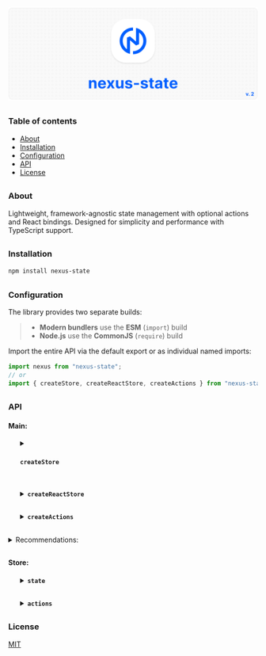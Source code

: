 ![nexus-state logo](https://github.com/voodoofugu/nexus-state/raw/main/src/assets/01-banner-logo.png)

<h2></h2>

### Table of contents

- [About](#about)
- [Installation](#installation)
- [Configuration](#configuration)
- [API](#api)
- [License](#license)

<h2></h2>

### About

Lightweight, framework-agnostic state management with optional actions and React bindings.
Designed for simplicity and performance with TypeScript support.

<h2></h2>

### Installation

```bash
npm install nexus-state
```

<h2></h2>

### Configuration

The library provides two separate builds:

> - **Modern bundlers** use the **ESM** (`import`) build
> - **Node.js** use the **CommonJS** (`require`) build

Import the entire API via the default export or as individual named imports:

```js
import nexus from "nexus-state";
// or
import { createStore, createReactStore, createActions } from "nexus-state";
```

<h2></h2>

### API

#### Main:

<ul><div>
<details><summary><h4><b><code>createStore</code></b></h4></summary><br><ul><div>
<b>Description:</b><em><br>
Creates a new framework-agnostic store instance.<br>
</em><br>
<b>Arguments:</b><em><br>
<ul>
  <li><code>options</code>: object with <code>state</code> and <code>actions</code>.</li>
</ul>
</em><br>
<b>Example:</b>

```js
import { createStore } from "nexus-state";

const { store, actions } = createStore({
  state: {
    count: 0,
    userCount: 0,
  },

  actions: (setNexus) => ({
    increment() {
      setNexus((prev) => ({ count: prev.count + 1 }));
      this.consoleCalling("Increment called"); // ! calling another action via "this"
    },
    consoleCalling(text) {
      console.log(text);
    },
  }),
});

export { store, actions };
```

<details><summary><b>TypeScript Snippet:</b></summary>

```ts
type MyStateT = {
  count: number;
  userCount: number;
};

type MyActionsT = {
  increment: () => void;
  consoleCalling: (text: string) => void;
};

const { store, actions } = createStore<MyStateT, MyActionsT>({...});
```

</details>

</div></ul></details>

<h2></h2>

<details><summary><b><code>createReactStore</code></b></summary><br><ul><div>
<b>Description:</b><em><br>
Extends <code>createStore</code> with React-specific hooks.<br>
</em><br>
<b>Arguments:</b><em><br>
<ul>
  <li><code>options</code>: object with <code>state</code> and <code>actions</code>.</li>
</ul>
</em><br>
<b>Example:</b>

```js
import { createReactStore } from "nexus-state";

const { store, actions } = createReactStore({
  state: {
    count: 0,
    userCount: 0,
  },

  actions: (setNexus) => ({
    increment() {
      setNexus((prev) => ({ count: prev.count + 1 }));
      this.consoleCalling("Increment called"); // ! calling another action via "this"
    },
    consoleCalling(text) {
      console.log(text);
    },
  }),
});

export { store, actions };
```

<details><summary><b>TypeScript Snippet:</b></summary>

```ts
type MyStateT = {
  count: number;
  userCount: number;
};

type MyActionsT = {
  increment: () => void;
  consoleCalling: (text: string) => void;
};

const { store, actions } = createReactStore<MyStateT, MyActionsT>({...});
```

</details>

</div></ul></details>

<h2></h2>

<details><summary><b><code>createActions</code></b></summary><br><ul><div>
<b>Description:</b><em><br>
Creates a monolithic action factory that is useful for code splitting.<br>
</em><br>
<b>Arguments:</b><em><br>
<ul>
  <li><code>create</code>: function that receives <code>setNexus</code> and has <code>this</code> bound to the actions object.</li>
</ul>
</em><br>
<b>Example:</b>

```js
import { ✦store, createActions } from "nexus-state"; // ✦ createStore or createReactStore

const customActions = createActions((setNexus) => ({
  increment() {
    setNexus((prev) => ({ count: prev.count + 1 }));
    this.consoleCalling("Increment called"); // ! calling another action via "this"
  },
  consoleCalling(text) {
    console.log(text);
  },
}));

const { store, actions } = ✦store({
  state: {...},
  actions: customActions, // ! multiple actions support: [myActions, myAnotherActions]
});

export { store, actions };
```

<details><summary><b>TypeScript Snippet:</b></summary>

```ts
type MyStateT = {...};
type MyActionsT = {...};

const customActions = createActions<MyStateT, MyActionsT>((setNexus) => ({...}));

// Note:
// use optional chaining (?.) when referencing actions from other createActions scopes.
const incrementAction = createActions<MyStateT, MyActionsT>(() => ({
  increment(setNexus) {
    // increment logic
    this.consoleCalling?.("Increment called"); // ?.
  },
}));
```

</details>

</div></ul></details>

</div></ul>

<h2></h2>

<details><summary>Recommendations:</summary><br><ul><div>
If you want to use multiple stores in a single file, or if you want to simply rename an store, use the following syntax:
</em><br>

```js
import { ✦store } from "nexus-state"; // ✦ createStore or createReactStore

const { store: myStore1, actions: myActions1 } = ✦store({...});

export { myStore1, myActions1 }; // ! renamed
```

</div></ul></details>

<h2></h2>

#### Store:

<ul><div>

<details><summary><b><code>state</code></b></summary><br><ul><div>

<b>Description:</b><em><br>
Required state object.<br>
</em><br>
<b>Usage Example:</b>

<h6><mark>core</mark></h6>

<details><summary><b><code>getNexus()</code></b></summary><br><ul><div>
<b>Description:</b><em><br>
Returns the entire state or a specific state value.<br>
</em><br>
<b>Arguments:</b><em><br>
<ul>
  <li><code>key</code>: optional state name.</li>
</ul>
</em><br>
<b>Example:</b>

```tsx
import { store } from "your-nexus-config";

const entireState = store.getNexus();
const specificValue = store.getNexus("key");
```

</div></ul></details>

<h2></h2>

<details><summary><b><code>setNexus()</code></b></summary><br><ul><div>
<b>Description:</b><em><br>
Updates the state with either a partial object or a functional updater.<br>
</em><br>
<b>Arguments:</b><em><br>
<ul>
  <li><code>update</code>: partial object or function with the previous state.</li>
</ul>
</em><br>
<b>Example:</b>

```tsx
import { store } from "your-nexus-config";

// Direct update:
store.setNexus({ count: 5 });
store.setNexus({ count: 5, userCount: 10 }); // multiple updates

// Functional update:
store.setNexus((prev) => ({
  count: prev.count + 1,
}));
```

</div></ul></details>

<h2></h2>

<details><summary><b><code>nexusReset()</code></b></summary><br><ul><div>
<b>Description:</b><em><br>
Resets state to its initial values.<br>
</em><br>
<b>Example:</b>

```tsx
import { store } from "your-nexus-config";

store.nexusReset();
```

</div></ul></details>

<h2></h2>

<details><summary><b><code>nexusSubscribe()</code></b></summary><br><ul><div>
<b>Description:</b><em><br>
Subscribes to changes of specific keys or entire state and returns an unsubscribe function.<br>
</em><br>
<b>Arguments:</b><em><br>
<ul>
  <li><code>observer</code>: function to be called when state changes.</li>
  <li><code>dependencies</code>: array of keys for subscription.</li>
</ul>
</em><br>
<b>Example:</b>

```tsx
import { store } from "your-nexus-config";

const unsubscribe = store.nexusSubscribe(
  // observer:
  (state) => {
    console.log("count changed:", state.count);
  },
  // dependencies:
  ["count"]
  // ["key1", "key2"] - listen to specific state changes
  // ["*"] - listen to all state changes
  // [] - no subscription
);

// Unsubscribe
unsubscribe();
```

</div></ul></details>

<h2></h2>

<details><summary><b><code>nexusGate()</code></b></summary><br><ul><div>
<b>Description:</b><em><br>
Adds a middleware to intercept state changes before updates.<br>
Useful for logging, debugging, or integrating with developer tools.<br>
</em><br>
<b>Arguments:</b><em><br>
<ul>
  <li><code>middleware</code>: function with previous and next state.</li>
</ul>
</em><br>
<b>Example:</b><br>

```jsx
import { store } from "your-nexus-config";

// Example: logging state changes
store.nexusGate((prev, next) => {
  console.log("State changing from", prev, "to", next);
});

// Example: modifying next state before applying
store.nexusGate((prev, next) => {
  return { ...next, forced: true };
});
```

<details><summary><b>Redux DevTools Integration</b></summary><br><ul><div>
<b>Description:</b><em><br>
You can connect your Nexus store to Redux DevTools for time-travel debugging and state inspection.<br>
</em><br>
<b>Example:</b><br>

```tsx
import { store } from "your-nexus-config";

// Setup Redux DevTools connection
const devtools = window.__REDUX_DEVTOOLS_EXTENSION__?.connect({
  name: "MyStore",
});

devtools?.init(store.getNexus());

// Register middleware to send state updates to DevTools
store.nexusGate((_, next) => {
  devtools?.send?.({ type: "UPDATE" }, next);
});
```

<details><summary><b>TypeScript Snippet:</b></summary>

```tsx
interface ReduxDevToolsConnection {
  send: (action: unknown, state: unknown) => void;
  init: (state: unknown) => void;
}

interface ReduxDevToolsExtension {
  connect(options: { name: string }): ReduxDevToolsConnection;
}

declare global {
  interface Window {
    __REDUX_DEVTOOLS_EXTENSION__?: ReduxDevToolsExtension;
  }
}
```

</details>

</div></ul></details>

</div></ul></details>

<h2></h2>

<h6><mark>react</mark></h6>

<details><summary><b><code>useNexus()</code></b></summary><br><ul><div>
<b>Description:</b><em><br>
<code>React</code> hook to subscribe to entire state or a state value.<br>
</em><br>
<b>Arguments:</b><em><br>
<ul>
  <li><code>key</code>: optional state name.</li>
</ul>
</em><br>
<b>Example:</b>

```tsx
import { store } from "your-nexus-config";

const entireState = store.useNexus();
const specificValue = store.useNexus("key");
```

<br>

> ✦ Note:<br>
> Unlike **getNexus**, **useNexus** triggers a re-render when the state changes.

</div></ul></details>

<h2></h2>

<details><summary><b><code>useNexusSelector()</code></b></summary><br><ul><div>
<b>Description:</b><em><br>
<code>React</code> hook for creating derived values from the state.<br>
</em><br>
<b>Arguments:</b><em><br>
<ul>
  <li><code>observer</code>: function that returns any derived value from the state.</li>
  <li><code>dependencies</code>: array of keys for subscription.</li>
</ul>
</em><br>
<b>Example:</b>

```tsx
import { store } from "your-nexus-config";

const total = store.useNexusSelector(
  // observer:
  (state) => state.count + state.userCount,
  // dependencies:
  ["count", "userCount"]
  // ["key1", "key2"] - listen to specific state changes
  // ["*"] - listen to all state changes
  // [] - no subscription
);
```

<br>
<b>Optimization:</b><em><br>
If the component re-renders often, wrap the observer function in <code>useCallback</code>:
</em><br>

```tsx
import { useCallback } from "react";
import { store } from "your-nexus-config";

const total = store.useNexusSelector(
  // ! "useCallback" avoid unnecessary subscriptions
  useCallback((state) => state.count + state.userCount, []),
  ["count", "userCount"]
);
```

</div></ul></details>

<h2></h2>

<details><summary><b><code>useUpdate()</code></b></summary><br><ul><div>
<b>Description:</b><em><br>
<code>React</code> hook for forcing a component re-render.<br>
Useful for updating refs or non-reactive values.<br>
</em><br>
<b>Example:</b>

```tsx
import { store } from "your-nexus-config";

const updater = store.useUpdate();
updater(); // force re-render
```

</div></ul></details>

</div></ul>
</details>

<h2></h2>

<details><summary><b><code>actions</code></b></summary><br><ul><div>

<b>Description:</b><em><br>
Optional actions object defined during store creation, simplifying state updates.<br>
</em><br>
<b>Usage Example:</b>

```tsx
import { actions } from "your-nexus-config";

actions.increment();
actions.consoleCalling("Some text");
```

<br>
<b>!Important:</b><em><br>
Arrow functions can be used for actions, but they don’t support calling other actions via <code>this</code>:
</em><br>

```js
// regular function
increment() {
  this.consoleCalling("Increment called"); // working
}

// arrow function
increment: () => {
  this.consoleCalling("Increment called"); // not working
}
```

</div></ul>
</details>

</div></ul>

<h2></h2>

### License

[MIT](./publish/LICENSE)
